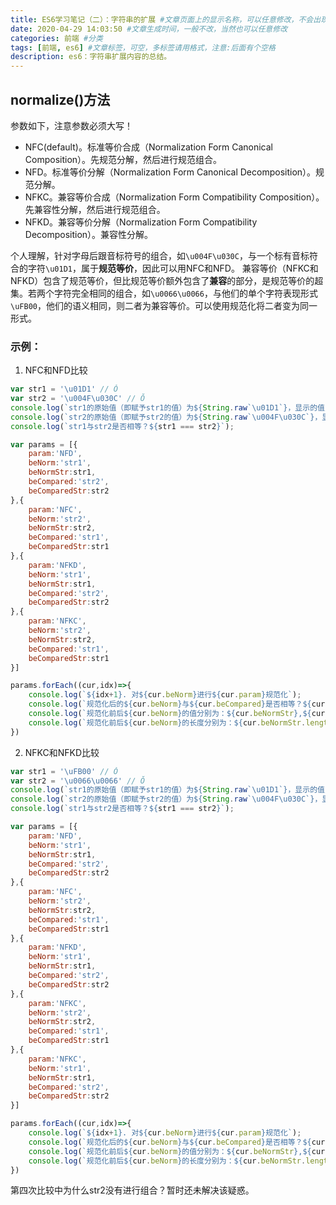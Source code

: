 ```yaml
---
title: ES6学习笔记（二）：字符串的扩展 #文章页面上的显示名称，可以任意修改，不会出现在URL中
date: 2020-04-29 14:03:50 #文章生成时间，一般不改，当然也可以任意修改
categories: 前端 #分类
tags: [前端, es6] #文章标签，可空，多标签请用格式，注意:后面有个空格
description: es6：字符串扩展内容的总结。
---
```


## normalize()方法
参数如下，注意参数必须大写！
* NFC(default)。标准等价合成（Normalization Form Canonical Composition）。先规范分解，然后进行规范组合。
* NFD。标准等价分解（Normalization Form Canonical Decomposition）。规范分解。
* NFKC。兼容等价合成（Normalization Form Compatibility Composition）。先兼容性分解，然后进行规范组合。
* NFKD。兼容等价分解（Normalization Form Compatibility Decomposition）。兼容性分解。

个人理解，针对字母后跟音标符号的组合，如`\u004F\u030C`，与一个标有音标符合的字符`\u01D1`，属于**规范等价**，因此可以用NFC和NFD。
兼容等价（NFKC和NFKD）包含了规范等价，但比规范等价额外包含了**兼容**的部分，是规范等价的超集。若两个字符完全相同的组合，如`\u0066\u0066`，与他们的单个字符表现形式`\uFB00`，他们的语义相同，则二者为兼容等价。可以使用规范化将二者变为同一形式。

### 示例：
1. NFC和NFD比较
```javascript
var str1 = '\u01D1' // Ǒ
var str2 = '\u004F\u030C' // Ǒ
console.log(`str1的原始值（即赋予str1的值）为${String.raw`\u01D1`}，显示的值为${str1},长度为${str1.length}`);  // Ǒ
console.log(`str2的原始值（即赋予str2的值）为${String.raw`\u004F\u030C`}，显示的值为${str2},长度为${str2.length}`);  // Ǒ
console.log(`str1与str2是否相等？${str1 === str2}`);

var params = [{
    param:'NFD',
    beNorm:'str1',
    beNormStr:str1,
    beCompared:'str2',
    beComparedStr:str2
},{
    param:'NFC',
    beNorm:'str2',
    beNormStr:str2,
    beCompared:'str1',
    beComparedStr:str1
},{
    param:'NFKD',
    beNorm:'str1',
    beNormStr:str1,
    beCompared:'str2',
    beComparedStr:str2
},{
    param:'NFKC',
    beNorm:'str2',
    beNormStr:str2,
    beCompared:'str1',
    beComparedStr:str1
}]

params.forEach((cur,idx)=>{
    console.log(`${idx+1}. 对${cur.beNorm}进行${cur.param}规范化`);
    console.log(`规范化后的${cur.beNorm}与${cur.beCompared}是否相等？${cur.beNormStr.normalize(cur.param) === cur.beComparedStr}`);
    console.log(`规范化前后${cur.beNorm}的值分别为：${cur.beNormStr},${cur.beNormStr.normalize(cur.param)}`)
    console.log(`规范化前后${cur.beNorm}的长度分别为：${cur.beNormStr.length},${cur.beNormStr.normalize(cur.param).length}`)
})
```

2. NFKC和NFKD比较
```javascript
var str1 = '\uFB00' // Ǒ
var str2 = '\u0066\u0066' // Ǒ
console.log(`str1的原始值（即赋予str1的值）为${String.raw`\u01D1`}，显示的值为${str1},长度为${str1.length}`);  // Ǒ
console.log(`str2的原始值（即赋予str2的值）为${String.raw`\u004F\u030C`}，显示的值为${str2},长度为${str2.length}`);  // Ǒ
console.log(`str1与str2是否相等？${str1 === str2}`);

var params = [{
    param:'NFD',
    beNorm:'str1',
    beNormStr:str1,
    beCompared:'str2',
    beComparedStr:str2
},{
    param:'NFC',
    beNorm:'str2',
    beNormStr:str2,
    beCompared:'str1',
    beComparedStr:str1
},{
    param:'NFKD',
    beNorm:'str1',
    beNormStr:str1,
    beCompared:'str2',
    beComparedStr:str2
},{
    param:'NFKC',
    beNorm:'str2',
    beNormStr:str2,
    beCompared:'str1',
    beComparedStr:str1
},{
    param:'NFKC',
    beNorm:'str1',
    beNormStr:str1,
    beCompared:'str2',
    beComparedStr:str2
}]

params.forEach((cur,idx)=>{
    console.log(`${idx+1}. 对${cur.beNorm}进行${cur.param}规范化`);
    console.log(`规范化后的${cur.beNorm}与${cur.beCompared}是否相等？${cur.beNormStr.normalize(cur.param) === cur.beComparedStr}`);
    console.log(`规范化前后${cur.beNorm}的值分别为：${cur.beNormStr},${cur.beNormStr.normalize(cur.param)}`)
    console.log(`规范化前后${cur.beNorm}的长度分别为：${cur.beNormStr.length},${cur.beNormStr.normalize(cur.param).length}`)
})
```
第四次比较中为什么str2没有进行组合？暂时还未解决该疑惑。
